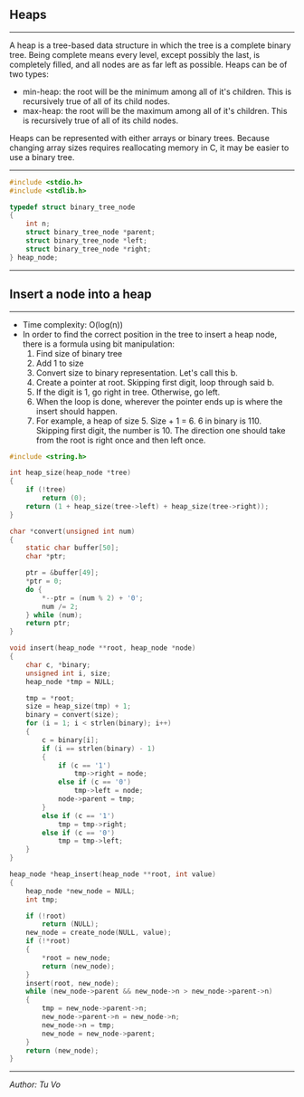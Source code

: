 ## Heaps

---

A heap is a tree-based data structure in which the tree is a complete binary tree. Being complete means every level, except possibly the last, is completely filled, and all nodes are as far left as possible. Heaps can be of two types:

- min-heap: the root will be the minimum among all of it's children. This is recursively true of all of its child nodes.
- max-heap: the root will be the maximum among all of it's children. This is recursively true of all of its child nodes.

Heaps can be represented with either arrays or binary trees. Because changing array sizes requires reallocating memory in C, it may be easier to use a binary tree.

---

```c
#include <stdio.h>
#include <stdlib.h>

typedef struct binary_tree_node
{
    int n;
    struct binary_tree_node *parent;
    struct binary_tree_node *left;
    struct binary_tree_node *right;
} heap_node;

```

---

## Insert a node into a heap

---

- Time complexity: O(log(n))
- In order to find the correct position in the tree to insert a heap node, there is a formula using bit manipulation:
  1. Find size of binary tree
  2. Add 1 to size
  3. Convert size to binary representation. Let's call this b.
  4. Create a pointer at root. Skipping first digit, loop through said b.
  5. If the digit is 1, go right in tree. Otherwise, go left.
  6. When the loop is done, wherever the pointer ends up is where the insert should happen.
  7. For example, a heap of size 5. Size + 1 = 6. 6 in binary is 110. Skipping first digit, the number is 10. The direction one should take from the root is right once and then left once.

```c
#include <string.h>

int heap_size(heap_node *tree)
{
	if (!tree)
		return (0);
	return (1 + heap_size(tree->left) + heap_size(tree->right));
}

char *convert(unsigned int num)
{
	static char buffer[50];
	char *ptr;

	ptr = &buffer[49];
	*ptr = 0;
	do {
		*--ptr = (num % 2) + '0';
		num /= 2;
	} while (num);
	return ptr;
}

void insert(heap_node **root, heap_node *node)
{
	char c, *binary;
	unsigned int i, size;
	heap_node *tmp = NULL;

	tmp = *root;
	size = heap_size(tmp) + 1;
	binary = convert(size);
	for (i = 1; i < strlen(binary); i++)
	{
		c = binary[i];
		if (i == strlen(binary) - 1)
		{
			if (c == '1')
				tmp->right = node;
			else if (c == '0')
				tmp->left = node;
			node->parent = tmp;
		}
		else if (c == '1')
			tmp = tmp->right;
		else if (c == '0')
			tmp = tmp->left;
	}
}

heap_node *heap_insert(heap_node **root, int value)
{
	heap_node *new_node = NULL;
	int tmp;

	if (!root)
		return (NULL);
	new_node = create_node(NULL, value);
	if (!*root)
	{
		*root = new_node;
		return (new_node);
	}
	insert(root, new_node);
	while (new_node->parent && new_node->n > new_node->parent->n)
	{
		tmp = new_node->parent->n;
		new_node->parent->n = new_node->n;
		new_node->n = tmp;
		new_node = new_node->parent;
	}
	return (new_node);
}
```

---

_Author: Tu Vo_
